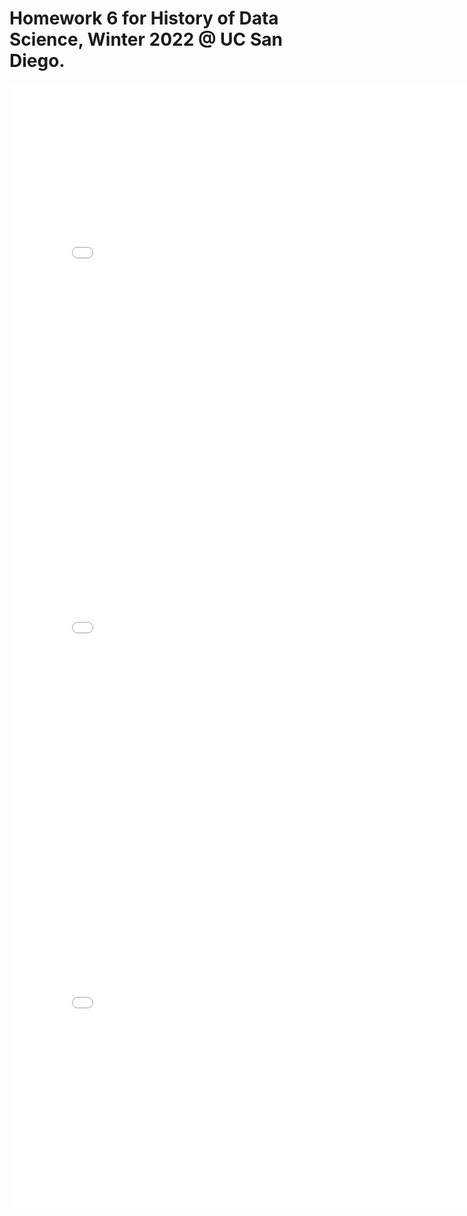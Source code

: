 # Homework 6 for History of Data Science, Winter 2022 @ UC San Diego.

<iframe src='../snow-map.html' width=800 height=600 frameBorder=0></iframe>

<iframe src='../plotly-galtonfig.html' width=800 height=600 frameBorder=0></iframe>

<iframe src='../france-fig.html' width=800 height=600 frameBorder=0></iframe>
